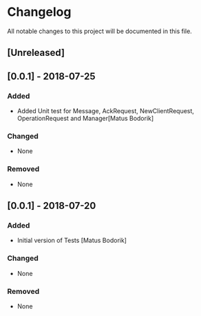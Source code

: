 # Changelog
All notable changes to this project will be documented in this file.

## [Unreleased]
## [0.0.1] - 2018-07-25
### Added
- Added Unit test for Message, AckRequest, NewClientRequest, OperationRequest and Manager[Matus Bodorik]

### Changed
- None

### Removed
- None


## [0.0.1] - 2018-07-20
### Added
- Initial version of Tests [Matus Bodorik]

### Changed
- None

### Removed
- None

